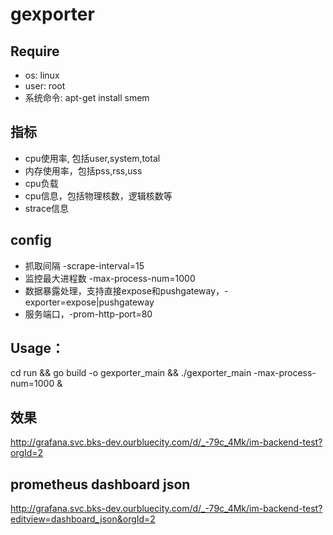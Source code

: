 # gexporter

## Require
* os: linux
* user: root
* 系统命令: apt-get install smem

## 指标
*  cpu使用率, 包括user,system,total
*  内存使用率，包括pss,rss,uss
*  cpu负载
*  cpu信息，包括物理核数，逻辑核数等
*  strace信息

## config
*  抓取间隔 -scrape-interval=15
*  监控最大进程数 -max-process-num=1000
*  数据暴露处理，支持直接expose和pushgateway，-exporter=expose|pushgateway
*  服务端口，-prom-http-port=80

## Usage：
cd run && go build -o gexporter_main && ./gexporter_main -max-process-num=1000 &

## 效果
http://grafana.svc.bks-dev.ourbluecity.com/d/_-79c_4Mk/im-backend-test?orgId=2

## prometheus dashboard json
http://grafana.svc.bks-dev.ourbluecity.com/d/_-79c_4Mk/im-backend-test?editview=dashboard_json&orgId=2